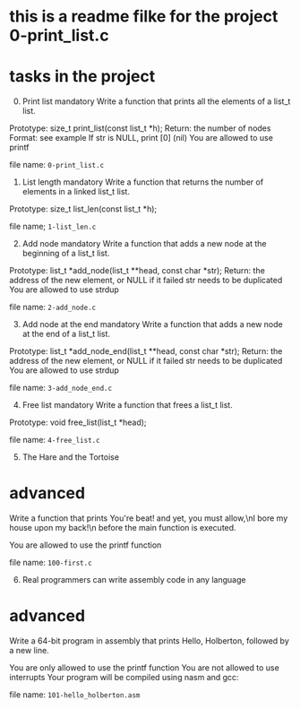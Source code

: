 # this is a readme filke for the project 0-print_list.c

# tasks in the project

0. Print list
mandatory
Write a function that prints all the elements of a list_t list.

Prototype: size_t print_list(const list_t *h);
Return: the number of nodes
Format: see example
If str is NULL, print [0] (nil)
You are allowed to use printf

file name: `0-print_list.c`

1. List length
mandatory
Write a function that returns the number of elements in a linked list_t list.

Prototype: size_t list_len(const list_t *h);

file name; `1-list_len.c`

2. Add node
mandatory
Write a function that adds a new node at the beginning of a list_t list.

Prototype: list_t *add_node(list_t **head, const char *str);
Return: the address of the new element, or NULL if it failed
str needs to be duplicated
You are allowed to use strdup

file name: `2-add_node.c`

3. Add node at the end
mandatory
Write a function that adds a new node at the end of a list_t list.

Prototype: list_t *add_node_end(list_t **head, const char *str);
Return: the address of the new element, or NULL if it failed
str needs to be duplicated
You are allowed to use strdup

file name: `3-add_node_end.c`

4. Free list
mandatory
Write a function that frees a list_t list.

Prototype: void free_list(list_t *head);

file name: `4-free_list.c`

5. The Hare and the Tortoise
# advanced


Write a function that prints You're beat! and yet, you must allow,\nI bore my house upon my back!\n before the main function is executed.

You are allowed to use the printf function

file name: `100-first.c`

6. Real programmers can write assembly code in any language
# advanced
Write a 64-bit program in assembly that prints Hello, Holberton, followed by a new line.

You are only allowed to use the printf function
You are not allowed to use interrupts
Your program will be compiled using nasm and gcc:

file name: `101-hello_holberton.asm`
